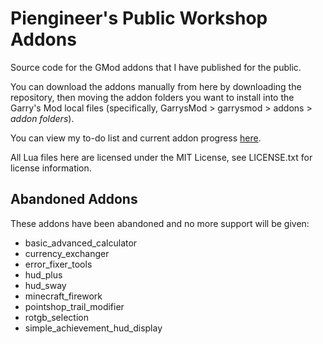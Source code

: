 # Piengineer's Public Workshop Addons
Source code for the GMod addons that I have published for the public.

You can download the addons manually from here by downloading the repository, then moving the addon folders you want to install into the Garry's Mod local files (specifically, GarrysMod > garrysmod > addons > *addon folders*).

You can view my to-do list and current addon progress [here](https://github.com/users/Piengineer12/projects/1).

All Lua files here are licensed under the MIT License, see LICENSE.txt for license information.

## Abandoned Addons
These addons have been abandoned and no more support will be given:
- basic_advanced_calculator
- currency_exchanger
- error_fixer_tools
- hud_plus
- hud_sway
- minecraft_firework
- pointshop_trail_modifier
- rotgb_selection
- simple_achievement_hud_display

